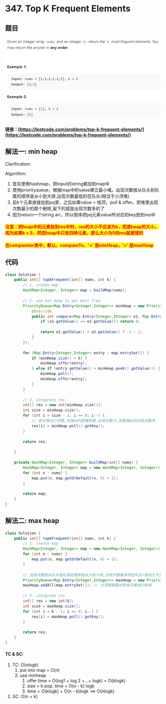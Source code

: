 # 347. Top K Frequent Elements

## 题目

![](<../../.gitbook/assets/image (108).png>)

#### 链接：[https://leetcode.com/problems/top-k-frequent-elements/](https://leetcode.com/problems/top-k-frequent-elements/)

## 解法一: min heap

Clarification:&#x20;

Algorithm:&#x20;

1. 首先使用hashmap，把input的string都加到map中
2. 使用priorityqueue，根据map中的value建立最小堆。出现次数按从队头到队尾的顺序是从小到大排,出现次数最低的在队头(相当于小顶堆)
3. 前k个元素直接加到pq里，之后如果value > 栈顶，poll & offer。把堆里出现次数最少的那个删除,留下的就是出现次数多的了
4. 因为return一个string arr，所以倒序把pq元素value所对应的key放到res中

#### <mark style="color:red;">注意：把heap中的元素放到res中时，res的大小不应该为k，而是heap的大小，因为如果k = 5，然而heap中只有四种元素，那么大小为5的res就是错的</mark>

#### <mark style="color:red;">在comparetor类中，默认、compareTo、'<' 是minHeap，'>' 是maxHeap</mark>

## 代码

```java
class Solution {
    public int[] topKFrequent(int[] nums, int k) {
        // 1. create map
        HashMap<Integer, Integer> map = buildMap(nums);
        
        // 2. use min heap to get most freq
        PriorityQueue<Map.Entry<Integer,Integer>> minHeap = new PriorityQueue<>(k, new Comparator<Map.Entry<Integer,Integer>>(){
            @Override
            public int compare(Map.Entry<Integer,Integer> o1, Map.Entry<Integer,Integer> o2) {
                if (o1.getValue() == o2.getValue()) return 0;
                
                return o1.getValue() < o2.getValue() ? -1 : 1;
            }
        });
    
        for (Map.Entry<Integer,Integer> entry : map.entrySet()) {
            if (minHeap.size() < k) {
                minHeap.offer(entry);
            } else if (entry.getValue() > minHeap.peek().getValue()) {
                minHeap.poll();
                minHeap.offer(entry);
            }
        }
        
        // 3. integrate res
        int[] res = new int[minHeap.size()];
        int size = minHeap.size();
        for (int i = size - 1; i >= 0; i--) {
            // 依次弹出小顶堆,先弹出的是堆的根,出现次数少,后面弹出的出现次数多
            res[i] = minHeap.poll().getKey(); 
        }
        
        return res;
        
    }
    
    private HashMap<Integer, Integer> buildMap(int[] nums) {
        HashMap<Integer, Integer> map = new HashMap<Integer, Integer>();
        for (int n : nums) {
            map.put(n, map.getOrDefault(n, 0) + 1);
        }
        
        return map;
    }
}
```

## 解法二: max heap

```java
class Solution {
    public int[] topKFrequent(int[] nums, int k) {
        // 1. create map
        HashMap<Integer, Integer> map = new HashMap<Integer, Integer>();
        for (int n : nums) {
            map.put(n, map.getOrDefault(n, 0) + 1);
        }
        
        // 出现次数按从队头到队尾的顺序是从大到小排,出现次数最多的在队头(相当于大顶堆)
        PriorityQueue<Map.Entry<Integer,Integer>> maxHeap = new PriorityQueue<>((a, b) -> (b.getValue() - a.getValue()));
        maxHeap.addAll(map.entrySet()); // 大顶堆需要对所有元素进行排序
        
        // 3. integrate res
        int[] res = new int[k];
        int size = maxHeap.size();
        for (int i = k - 1; i >= 0; i--) {
            res[i] = maxHeap.poll().getKey();
        }
        
        return res;
    }
}
```

#### TC & SC:&#x20;

1. TC: O(nlogk)
   1. put into map = O(n)
   2. use minheap
      1. offer time = O(log1 + log 2 +...+ logk) = O(klogk)
      2. size > k pop, time = O(n - k) logk
      3. time = O(klogk) + O(n - k)logk ==> O(nlogk)
2. SC: O(n + k)
